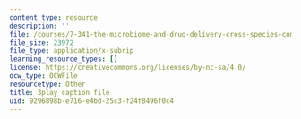 ```yaml
---
content_type: resource
description: ''
file: /courses/7-341-the-microbiome-and-drug-delivery-cross-species-communication-in-health-and-disease-spring-2018/9296898be716e4bd25c3f24f8496f0c4_blD8f7MOhFQ.srt
file_size: 23972
file_type: application/x-subrip
learning_resource_types: []
license: https://creativecommons.org/licenses/by-nc-sa/4.0/
ocw_type: OCWFile
resourcetype: Other
title: 3play caption file
uid: 9296898b-e716-e4bd-25c3-f24f8496f0c4
---
```

